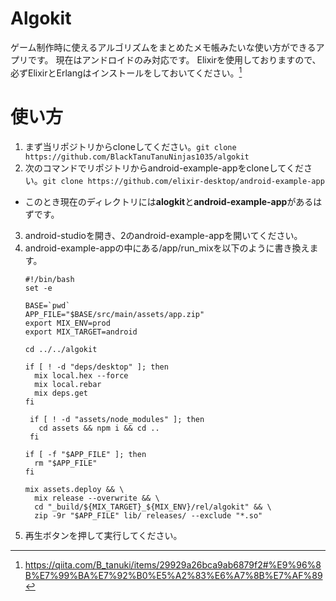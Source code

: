 # Algokit

ゲーム制作時に使えるアルゴリズムをまとめたメモ帳みたいな使い方ができるアプリです。
現在はアンドロイドのみ対応です。
Elixirを使用しておりますので、必ずElixirとErlangはインストールをしておいてください。[^1]

# 使い方
1. まず当リポジトリからcloneしてください。`git clone https://github.com/BlackTanuTanuNinjas1035/algokit`
2. 次のコマンドでリポジトリからandroid-example-appをcloneしてください。`git clone https://github.com/elixir-desktop/android-example-app`
  - このとき現在のディレクトリには**alogkit**と**android-example-app**があるはずです。
3. android-studioを開き、2のandroid-example-appを開いてください。
4. android-example-appの中にある/app/run_mixを以下のように書き換えます。
   ```
   #!/bin/bash
   set -e

   BASE=`pwd`
   APP_FILE="$BASE/src/main/assets/app.zip"
   export MIX_ENV=prod
   export MIX_TARGET=android

   cd ../../algokit

   if [ ! -d "deps/desktop" ]; then
     mix local.hex --force
     mix local.rebar
     mix deps.get
   fi

    if [ ! -d "assets/node_modules" ]; then
      cd assets && npm i && cd ..
    fi

   if [ -f "$APP_FILE" ]; then
     rm "$APP_FILE"
   fi

   mix assets.deploy && \
     mix release --overwrite && \
     cd "_build/${MIX_TARGET}_${MIX_ENV}/rel/algokit" && \
     zip -9r "$APP_FILE" lib/ releases/ --exclude "*.so"
   ```
5. 再生ボタンを押して実行してください。
   
[^1]: https://qiita.com/B_tanuki/items/29929a26bca9ab6879f2#%E9%96%8B%E7%99%BA%E7%92%B0%E5%A2%83%E6%A7%8B%E7%AF%89